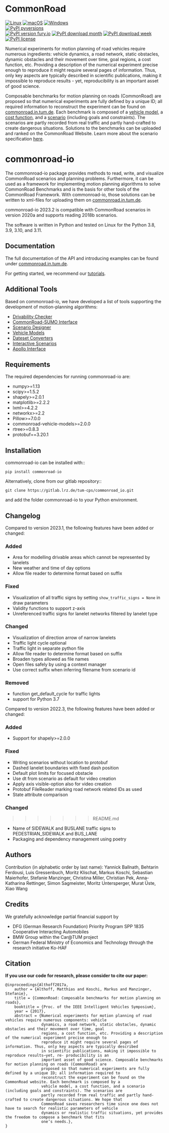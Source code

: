 # CommonRoad
[![Linux](https://svgshare.com/i/Zhy.svg)](https://svgshare.com/i/Zhy.svg)
[![macOS](https://svgshare.com/i/ZjP.svg)](https://svgshare.com/i/ZjP.svg)
[![Windows](https://svgshare.com/i/ZhY.svg)](https://svgshare.com/i/ZhY.svg)  
[![PyPI pyversions](https://img.shields.io/pypi/pyversions/commonroad-io.svg)](https://pypi.python.org/pypi/commonroad-io/)  
[![PyPI version fury.io](https://badge.fury.io/py/commonroad-io.svg)](https://pypi.python.org/pypi/commonroad-io/)
[![PyPI download month](https://img.shields.io/pypi/dm/commonroad-io.svg?label=PyPI%20downloads)](https://pypi.python.org/pypi/commonroad-io/) 
[![PyPI download week](https://img.shields.io/pypi/dw/commonroad-io.svg?label=PyPI%20downloads)](https://pypi.python.org/pypi/commonroad-io/)   
[![PyPI license](https://img.shields.io/pypi/l/commonroad-io.svg)](https://pypi.python.org/pypi/commonroad-io/)


Numerical experiments for motion planning of road vehicles require numerous ingredients: vehicle dynamics, 
a road network, static obstacles, dynamic obstacles and their movement over time, goal regions, a cost function, etc. 
Providing a description of the numerical experiment precise enough to reproduce it might require several pages of 
information. 
Thus, only key aspects are typically described in scientific publications, making it impossible to reproduce 
results - yet, reproducibility is an important asset of good science.

Composable benchmarks for motion planning on roads (CommonRoad) are proposed so that numerical experiments are fully 
defined by a unique ID; all required information to reconstruct the experiment can be found on [commonroad.in.tum.de](https://commonroad.in.tum.de/).
Each benchmark is composed of a [vehicle model](https://gitlab.lrz.de/tum-cps/commonroad-vehicle-models/blob/master/vehicleModels_commonRoad.pdf), 
a [cost function](https://gitlab.lrz.de/tum-cps/commonroad-cost-functions/blob/master/costFunctions_commonRoad.pdf), 
and a [scenario](https://commonroad.in.tum.de/scenarios/) (including goals and constraints). 
The scenarios are partly recorded from real traffic and partly hand-crafted to create dangerous situations. 
Solutions to the benchmarks can be uploaded and ranked on the CommonRoad Website.
Learn more about the scenario specification [here](https://gitlab.lrz.de/tum-cps/commonroad-scenarios/blob/master/documentation/XML_commonRoad_2020a.pdf).

# commonroad-io

The commonroad-io package provides methods to read, write, and visualize CommonRoad scenarios and planning problems. Furthermore, it can be used as a framework for implementing motion planning algorithms to solve CommonRoad Benchmarks and is the basis for other tools of the CommonRoad Framework.
With commonroad-io, those solutions can be written to xml-files for uploading them on [commonroad.in.tum.de](https://commonroad.in.tum.de/).

commonroad-io 2023.2 is compatible with CommonRoad scenarios in version 2020a and supports reading 2018b scenarios.

The software is written in Python and tested on Linux for the Python 3.8, 3.9, 3.10, and 3.11.


## Documentation

The full documentation of the API and introducing examples can be found under [commonroad.in.tum.de](https://commonroad-io.readthedocs.io/en/latest/).

For getting started, we recommend our [tutorials](https://commonroad.in.tum.de/commonroad-io).

## Additional Tools
Based on commonroad-io, we have developed a list of tools supporting the development of motion-planning algorithms:

* [Drivability Checker](https://commonroad.in.tum.de/tools/drivability-checker)
* [CommonRoad-SUMO Interface](https://commonroad.in.tum.de/tools/sumo-interface)
* [Scenario Designer](https://commonroad.in.tum.de/tools/scenario-designer)
* [Vehicle Models](https://commonroad.in.tum.de/tools/model-cost-functions)
* [Dateset Converters](https://gitlab.lrz.de/tum-cps/dataset-converters)
* [Interactive Scenarios](https://gitlab.lrz.de/tum-cps/commonroad-interactive-scenarios)
* [Apollo Interface](https://gitlab.lrz.de/tum-cps/commonroad-apollo-interface)

## Requirements

The required dependencies for running commonroad-io are:

* numpy>=1.13
* scipy>=1.5.2
* shapely>=2.0.1
* matplotlib>=2.2.2
* lxml>=4.2.2
* networkx>=2.2
* Pillow>=7.0.0
* commonroad-vehicle-models>=2.0.0
* rtree>=0.8.3
* protobuf==3.20.1

## Installation

commonroad-io can be installed with::

	pip install commonroad-io

Alternatively, clone from our gitlab repository::

	git clone https://gitlab.lrz.de/tum-cps/commonroad_io.git

and add the folder commonroad-io to your Python environment.

## Changelog
Compared to version 2023.1, the following features have been added or changed:

### Added
- Area for modelling drivable areas which cannot be represented by lanelets
- New weather and time of day options
- Allow file reader to determine format based on suffix 

### Fixed

- Visualization of all traffic signs by setting `show_traffic_signs = None` in draw parameters
- Validity functions to support z-axis
- Unreferenced traffic signs for lanelet networks filtered by lanelet type

### Changed

- Visualization of direction arrow of narrow lanelets
- Traffic light cycle optional
- Traffic light in separate python file
- Allow file reader to determine format based on suffix 
- Broaden types allowed as file names 
- Open files safely by using a context manager 
- Use correct suffix when inferring filename from scenario id

### Removed

- function get_default_cycle for traffic lights
- support for Python 3.7

Compared to version 2022.3, the following features have been added or changed:

### Added
- Support for shapely>=2.0.0

### Fixed

- Writing scenarios without location to protobuf
- Dashed lanelet boundaries with fixed dash position
- Default plot limits for focused obstacle
- Use dt from scenario as default for video creation
- Apply axis visible-option also for video creation
- Protobuf FileReader marking road network related IDs as used
- State attribute comparison

### Changed
>>>>>>> README.md

- Name of SIDEWALK and BUSLANE traffic signs to PEDESTRIAN_SIDEWALK and BUS_LANE
- Packaging and dependency management using poetry


## Authors
Contribution (in alphabetic order by last name): Yannick Ballnath, Behtarin Ferdousi, Luis Gressenbuch, Moritz Klischat, 
Markus Koschi, Sebastian Maierhofer, Stefanie Manzinger, Christina Miller, Christian Pek, Anna-Katharina Rettinger, 
Simon Sagmeister, Moritz Untersperger, Murat Üste, Xiao Wang

## Credits
We gratefully acknowledge partial financial support by

* DFG (German Research Foundation) Priority Program SPP 1835 Cooperative Interacting Automobiles
* BMW Group within the Car@TUM project
* German Federal Ministry of Economics and Technology through the research initiative Ko-HAF

## Citation
**If you use our code for research, please consider to cite our paper:**
```
@inproceedings{Althoff2017a,
	author = {Althoff, Matthias and Koschi, Markus and Manzinger, Stefanie},
	title = {CommonRoad: Composable benchmarks for motion planning on roads},
	booktitle = {Proc. of the IEEE Intelligent Vehicles Symposium},
	year = {2017},
	abstract = {Numerical experiments for motion planning of road vehicles require numerous components: vehicle 
	            dynamics, a road network, static obstacles, dynamic obstacles and their movement over time, goal 
	            regions, a cost function, etc. Providing a description of the numerical experiment precise enough to 
	            reproduce it might require several pages of information. Thus, only key aspects are typically described 
	            in scientific publications, making it impossible to reproduce results—yet, re- producibility is an 
	            important asset of good science. Composable benchmarks for motion planning on roads (CommonRoad) are 
	            proposed so that numerical experiments are fully defined by a unique ID; all information required to 
	            reconstruct the experiment can be found on the CommonRoad website. Each benchmark is composed by a 
	            vehicle model, a cost function, and a scenario (including goals and constraints). The scenarios are 
	            partly recorded from real traffic and partly hand-crafted to create dangerous situations. We hope that 
	            CommonRoad saves researchers time since one does not have to search for realistic parameters of vehicle 
	            dynamics or realistic traffic situations, yet provides the freedom to compose a benchmark that fits 
	            one’s needs.},
}
```
